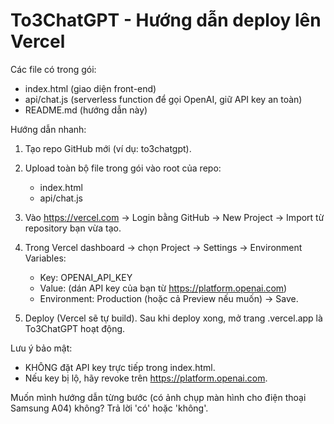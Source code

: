 To3ChatGPT - Hướng dẫn deploy lên Vercel
=============================

Các file có trong gói:
 - index.html        (giao diện front-end)
 - api/chat.js       (serverless function để gọi OpenAI, giữ API key an toàn)
 - README.md         (hướng dẫn này)

Hướng dẫn nhanh:
1) Tạo repo GitHub mới (ví dụ: to3chatgpt).
2) Upload toàn bộ file trong gói vào root của repo:
   - index.html
   - api/chat.js

3) Vào https://vercel.com → Login bằng GitHub → New Project → Import từ repository bạn vừa tạo.
4) Trong Vercel dashboard → chọn Project → Settings → Environment Variables:
   - Key: OPENAI_API_KEY
   - Value: (dán API key của bạn từ https://platform.openai.com)
   - Environment: Production (hoặc cả Preview nếu muốn)
   → Save.

5) Deploy (Vercel sẽ tự build). Sau khi deploy xong, mở trang <your-project>.vercel.app là To3ChatGPT hoạt động.

Lưu ý bảo mật:
 - KHÔNG đặt API key trực tiếp trong index.html.
 - Nếu key bị lộ, hãy revoke trên https://platform.openai.com.

Muốn mình hướng dẫn từng bước (có ảnh chụp màn hình cho điện thoại Samsung A04) không? Trả lời 'có' hoặc 'không'.
